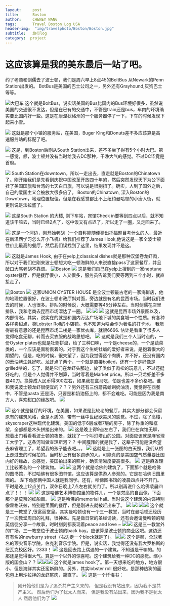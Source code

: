 ```yaml
---
layout:     post
title:      Boston
author:     CHENEY WANG
tags: 		Travel Boston Log USA
header-img:  "img/travelphoto/Boston/Boston.jpg"
subtitle:  	旅行log
category:  project
---
```

<!-- Start Writing Below in Markdown -->

# 这应该算是我的美东最后一站了吧。
约了老商和剑儒去了波士顿，我们是周六早上8点45的BoltBus 从Newark的Penn Station出发的。
BotBus是美国的巴士公司之一，另外还有Grayhound,灰狗巴士 等等。

![大巴车](/img/travelphoto/Boston/1.jpg)
这个就是BoltBus，说实话美国的Bus比国内的Bus环境好很多，虽然说美国的交通很不发达，但是在已有的交通中，不管是train还是bus，车内的环境确实要比国内好一些。这是在康涅狄格州的一个服务器停了一下，下车的时候发现下起来小雪。

![](/img/travelphoto/Boston/2.jpg)
这就是那个小镇的服务站，在美国，Buger King和Donuts差不多应该算是高速服务站的标配了吧。

![](/img/travelphoto/Boston/3.jpg?r=82)
这是，到Boston后刚从South Station出来，差不多坐了得有5个小时大巴。第一感觉，额，波士顿并没有当时给我去DC那种，干净大气的感觉。不过DC毕竟是首府。

![](/img/travelphoto/Boston/4.jpg)
South Station在downtown，所以一走出去，直走就是Boston的Chinatown了。刚开始我们是先看到庆祝中国改革开放四十年的，然后突然发现天下为公下面挂了美国国旗和台湾的七天白日旗，可以说是很别扭了。确实，人到了国外之后，自己的爱国主义会被放大很多倍了。
Boston的Chinatown, 深入Boston的Downtown，地理位置极佳，但是在我感觉都比不上纽约曼哈顿的小唐人街，就更别说是法拉盛了。

![](/img/travelphoto/Boston/5.jpg)
这是South Station 的大楼, 刚下车站，宾馆Check in要等到四点以后，就不知道该干嘛去，当时已经2点了，吃中饭又有点迟了，所以走了一圈，又走回来了。  

![](/img/travelphoto/Boston/6.jpg)
这是一个河边，刚开始老胡（一个自称能随便猜出托福题目考什么的人，最近在新泽西学习怎么开小飞机）给我们推荐了James Hook,他说这是一家全波士顿性价比最高的餐厅，然后我们误找到了这里，结果发现并不是这。

![](/img/travelphoto/Boston/7.jpg)
这就是James Hook, 由于在yelp上classical dishes就是那种汉堡卷龙虾肉，所以对于我们仨刚来波士顿想大吃一顿海鲜的人来说直接pass了这家餐厅，并且破口大骂老胡不靠谱。
![Boston](/img/travelphoto/Boston/9.jpg)
![](/img/travelphoto/Boston/8.jpg)
这是我们自己在yelp上搜到的一家neptune oyster餐厅，但是餐厅很小，人又很多，服务员告诉我们要等两到三个小时，就直接走了。

![Boston](/img/travelphoto/Boston/511542505216_.pic_hd.jpg)
![](/img/travelphoto/Boston/521542505218_.pic_hd.jpg)
这家UNION OYSTER HOUSE 是全波士顿最古老的一家海鲜店，他的地理位置很好，在波士顿市政厅斜对面，旁边就是有名的昆西市场。当时我们进去的时候，人也很多。排队的时候说，大概需要等45分钟左右。当时剑儒在店里排队，我和老商去昆西市场溜达了一圈。
![](/img/travelphoto/Boston/531542505220_.pic_hd.jpg)
![](/img/travelphoto/Boston/541542505221_.pic_hd.jpg)
![](/img/travelphoto/Boston/551542505223_.pic_hd.jpg)
这就是昆西市场外景图以及，内部情况。其实，说实在的就是和国内万达广场地下城的美食城一个性质。有各种各样卖甜点，卖Lobster Roll的小店铺。也不知道为啥会作为著名的打卡地。 我觉得最有意思的还是昆西市场二楼是一家优衣库，就很6666. 估计是看重了很多人觉得吃食无聊，转而去买衣服的战略思想吧。
![](/img/travelphoto/Boston/561542505225_.pic_hd.jpg)
这就是我们三个人当时点的，一份Oyster plates也就是牡蛎拼盘，给了三种口味，一个是cheese的，一个是蔬菜类的，一个应该是面粉裹着的。对于我这个生蚝牡蛎的爱好者来说，是抱着很大的期望的。但是，吃的时候，很失望了，因为我觉得这个肉质，并不好，还没有国内的葱油烤生蚝好吃。龙虾点了两个，一个就是直接boiled，还有一个是好像是grilled啥的，忘了，就是它们在龙虾头那边，放了类似于肉松的玩意儿，不过还挺好吃的。但是个人觉得并不划算，当时写着是Market price。所以一只龙虾差不多要40刀。换算成人民币得300左右，如果我在盒马吃，怕是也差不多价格吧。谁和我说波士顿龙虾很便宜的？？？另外还有三份蘑菇蛤蜊奶油汤，我觉得在西餐中，不管是pasta 还是汤，只要是和奶油搭上的，都不会难吃。可能是因为我是南方人，喜欢甜口的缘故吧。
![](/img/travelphoto/Boston/571542505230_.pic_hd.jpg)

![](/img/travelphoto/Boston/581542505232_.pic_hd.jpg)
这个就是餐厅的环境，在美国，如果说是比较老的餐厅，其实大部分都会保留原有的建筑风格，全是木质的，带有一丝中世纪欧美风的感觉。不过，除了高楼，skyscraper这种现代化建筑。美国的低于6层或者7层的房子，除了称重的和框架，全部都是木头拼接出来的。
![](/img/travelphoto/Boston/591542505233_.pic_hd.jpg)
这是晚上得9点左右了，我们仨在宾馆无聊，想着出门看看看波士顿的夜景，就找了一个叫灯塔山的公园。对面应该就是麻省理工大学了。这条河叫做查理斯河？？ 中间膜拜的就是我了，这辈子可能是没希望去麻省理工了，希望我的孩子能去吧。。。
![](/img/travelphoto/Boston/601542505247_.pic_hd.jpg)
这就是上一张图的白天照，我们从桥上走过去的时候拍的。当时桥上有很多跑步的人。可能真的是美国空气质量要比国内好的缘故，总感觉，美国拍出来的照片，确实清晰度要高很多。
![](/img/travelphoto/Boston/611542505248_.pic_hd.jpg)
这是麻省理工比较著名的一个建筑物。
![](/img/travelphoto/Boston/621542505252_.pic_hd.jpg)
![](/img/travelphoto/Boston/631542505253_.pic_hd.jpg)
这两个就是哈佛的建筑了，下面那个就是哈佛的图书馆，不过哈佛有很多图书馆，这应该算是供游人参观的。它是在哈佛旧园里面的。 左下角那俩中国人就是我同学。还有，哈佛图书馆的凌晨四点并不开门。平时是晚上12点关门，双休日晚上7点左右就关门了。所以别再说什么哈佛凌晨四点了！！！
![](/img/travelphoto/Boston/641542505254_.pic_hd.jpg)
![](/img/travelphoto/Boston/651542505256_.pic_hd.jpg)
这是哈佛艺术博物馆里的物件儿，一个是梵高的自画像，下面那个是莫奈的红船画。
![](/img/travelphoto/Boston/671542505260_.pic_hd.jpg)
这是哈佛的memorial hall。当时说这个建筑的内饰特别像霍格沃兹，特别是里面的餐厅，但是刚进去就被赶出来了。
![](/img/travelphoto/Boston/731542505293_.pic_hd.jpg)
![](/img/travelphoto/Boston/691542505287_.pic_hd.jpg)
![](/img/travelphoto/Boston/701542505288_.pic_hd.jpg)![](/img/travelphoto/Boston/711542505290_.pic_hd.jpg)
这个就是三一教堂了,很富丽堂皇。其实曼哈顿也有一个三一教堂，当时在曼哈顿还经历了一次教堂周日的礼拜，很神圣。先是做日常的圣经诵读，还有会邀请曼哈顿的精英信徒分享一个故事，时时刻刻都表现着peace and love ~
![](/img/travelphoto/Boston/721542505292_.pic_hd.jpg)![](/img/travelphoto/Boston/741542505295_.pic_hd.jpg)
这是三一教堂外的广场，三一教堂位于波士顿的back bay。应该算是波士顿的商业区吧。这边还有有名的newburry street（右边走一个block就是了）。
![](/img/travelphoto/Boston/751542505296_.pic_hd.jpg)![](/img/travelphoto/Boston/761542505298_.pic_hd.jpg)
这个是额，全球著名的顶尖音乐学院，伯克利音乐学院。但是，说实话，我觉得还没有我大罗格斯的纽瓦克校区好。2333！
![](/img/travelphoto/Boston/771542505300_.pic_hd.jpg)
这是回去路上偶遇的一个建筑，不知道是干嘛的。的那还是觉得很大气。算是一个以外的惊喜吧。这个建筑给我一种DC的感觉。缩小版的国会山？？
![](/img/travelphoto/Boston/781542505303_.pic_hd.jpg)![](/img/travelphoto/Boston/791542505306_.pic_hd.jpg)![](/img/travelphoto/Boston/801542505307_.pic_hd.jpg)
这个就是james hook了。第一天想来吃的地方，地方很小，但是海鲜其实还蛮新鲜的。另外，其实lobster roll 很好吃。是那种热狗的面包包上用沙拉拌的龙虾尾肉，简直了。
![](/img/travelphoto/Boston/811542505311_.pic_hd.jpg)
这是一个忏悔书：
> 刚开始他们是为了追杀共产主义来的，
> 但是我没有站出来，因为我不是共产主义。
> 然后他们为了犹太人而来，
> 但是我没有站出来，因为我不是犹太人
> 然后他们为了
![](/img/travelphoto/Boston/821542505312_.pic_hd.jpg)



